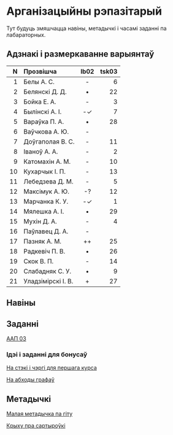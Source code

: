 # Арганізацыйны рэпазітарый

Тут будуць змяшчацца навіны, метадычкі і часамі заданні па лабараторных.

## Адзнакі і размеркаванне варыянтаў


|N  |Прозвішча         |lb02|tsk03|
|--:|:-----------------|:--:|----:|
|  1|Белы А. С.        |- | 6|
|  2|Белянскі Д. Д.    |• |22|
|  3|Бойка Е. А.       |- | 3|
|  4|Былінскі А. І.    |-✓| 7|
|  5|Вараўка П. А.     |• |28|
|  6|Ваўчкова А. Ю.    |- |  |
|  7|Доўгаполая В. С.  |- |11|
|  8|Іваноў А. А.      |- | 2|
|  9|Катомахін А. М.   |- |10|
| 10|Кухарчык І. П.    |- |13|
| 11|Лебедзева Д. М.   |- | 5|
| 12|Максімук А. Ю.    |-?|12|
| 13|Марчанка К. У.    |-✓| 1|
| 14|Мялешка А. І.     |• |29|
| 15|Мухін Д. А.       |- | 4|
| 16|Паўлавец Д. А.    |- |  |
| 17|Пазняк А. М.      |++|25|
| 18|Радкевіч П. В.    |• |26|
| 19|Скок В. П.        |- |14|
| 20|Слабадняк С. У.   |• | 9|
| 21|Уладзімірскі І. В.|+ |27|


## Навіны

## Заданні

[ААП 03](https://github.com/BSU2013gr04Lego/Workflow/releases/download/task03/OOPlb03.pdf)

### Ідэі і заданні для бонусаў

[На стэкі і чэргі для першага курса](https://github.com/BSU2013gr04Lego/Workflow/releases/download/%D0%B1%D0%BE%D0%BD%D1%83%D1%81%D1%8B/StekiCxerhi.pdf)

[На абходы графаў](https://github.com/BSU2013gr04Lego/Workflow/releases/download/%D0%B1%D0%BE%D0%BD%D1%83%D1%81%D1%8B/Obvhody1grup.pdf)

## Метадычкі
[Малая метадычка па гіту](https://github.com/BSU2013gr4Lego/Example/releases/download/gitPdf/AboutGit.pdf)

[Крыху пра сартыроўкі](https://github.com/BSU2013gr04Lego/Workflow/releases/download/%D0%B1%D0%BE%D0%BD%D1%83%D1%81%D1%8B/KSR_SortMasEd1.pdf)

